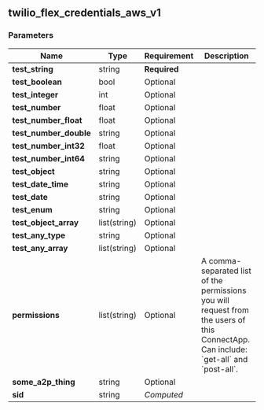 
## twilio_flex_credentials_aws_v1

### Parameters

Name | Type | Requirement | Description
--- | --- | --- | ---
**test_string** | string | **Required** | 
**test_boolean** | bool | Optional | 
**test_integer** | int | Optional | 
**test_number** | float | Optional | 
**test_number_float** | float | Optional | 
**test_number_double** | string | Optional | 
**test_number_int32** | float | Optional | 
**test_number_int64** | string | Optional | 
**test_object** | string | Optional | 
**test_date_time** | string | Optional | 
**test_date** | string | Optional | 
**test_enum** | string | Optional | 
**test_object_array** | list(string) | Optional | 
**test_any_type** | string | Optional | 
**test_any_array** | list(string) | Optional | 
**permissions** | list(string) | Optional | A comma-separated list of the permissions you will request from the users of this ConnectApp.  Can include: &#x60;get-all&#x60; and &#x60;post-all&#x60;.
**some_a2p_thing** | string | Optional | 
**sid** | string | *Computed* | 

